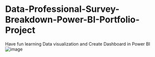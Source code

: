 # Data-Professional-Survey-Breakdown-Power-BI-Portfolio-Project
Have fun learning Data visualization and Create Dashboard in Power BI
![image](https://github.com/DornDawin/Data-Professional-Survey-Breakdown-Power-BI-Portfolio-Project/assets/118042556/d1d846e8-f57d-4db8-ad31-68167691b4e3)
